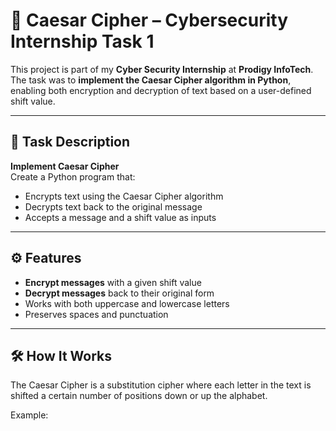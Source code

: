 # 🔐 Caesar Cipher – Cybersecurity Internship Task 1

This project is part of my **Cyber Security Internship** at **Prodigy InfoTech**.  
The task was to **implement the Caesar Cipher algorithm in Python**, enabling both encryption and decryption of text based on a user-defined shift value.

---

## 📜 Task Description
**Implement Caesar Cipher**  
Create a Python program that:
- Encrypts text using the Caesar Cipher algorithm
- Decrypts text back to the original message
- Accepts a message and a shift value as inputs

---

## ⚙️ Features
- **Encrypt messages** with a given shift value
- **Decrypt messages** back to their original form
- Works with both uppercase and lowercase letters
- Preserves spaces and punctuation

---

## 🛠️ How It Works
The Caesar Cipher is a substitution cipher where each letter in the text is shifted a certain number of positions down or up the alphabet.

Example:
